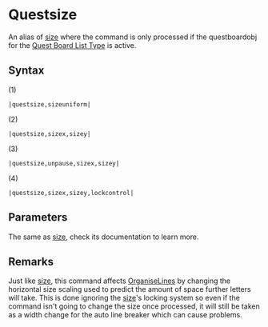 # Questsize

An alias of [size](size.md) where the command is only processed if the questboardobj for the [Quest Board List Type](../../../ItemList/List%20Types%20Group%20Details/Quest%20Board%20List%20Type.md) is active.

## Syntax

(1)

````
|questsize,sizeuniform|
````

(2)

````
|questsize,sizex,sizey|
````

(3)

````
|questsize,unpause,sizex,sizey|
````

(4)

````
|questsize,sizex,sizey,lockcontrol|
````

## Parameters

The same as [size](size.md), check its documentation to learn more.

## Remarks

Just like [size](size.md), this command affects [OrganiseLines](../../Related%20Systems/Automatic%20Line%20Breaks/OrganiseLines.md) by changing the horizontal size scaling used to predict the amount of space further letters will take. This is done ignoring the [size](size.md)'s locking system so even if the command isn't going to change the size once processed, it will still be taken as a width change for the auto line breaker which can cause problems.
